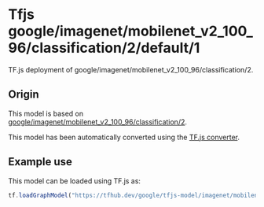 # Tfjs google/imagenet/mobilenet_v2_100_96/classification/2/default/1
TF.js deployment of google/imagenet/mobilenet_v2_100_96/classification/2.

<!-- parent-model: google/imagenet/mobilenet_v2_100_96/classification/2 -->

## Origin

This model is based on [google/imagenet/mobilenet_v2_100_96/classification/2](https://tfhub.dev/google/imagenet/mobilenet_v2_100_96/classification/2).

This model has been automatically converted using the [TF.js converter](https://github.com/tensorflow/tfjs/tree/master/tfjs-converter).

## Example use
This model can be loaded using TF.js as:

```javascript
tf.loadGraphModel("https://tfhub.dev/google/tfjs-model/imagenet/mobilenet_v2_100_96/classification/2/default/1", { fromTFHub: true })
```
